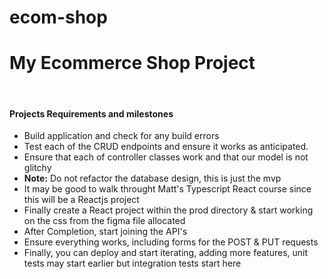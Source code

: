 # ecom-shop
<h1>My Ecommerce Shop Project</h1>
<br>
<h4>Projects Requirements and milestones</h4> 
<ul>
<li>Build application and check for any build errors</li>
<li>Test each of the CRUD endpoints and ensure it works as anticipated.</li>
<li>Ensure that each of controller classes work and that our model is not glitchy</li>
<li><strong>Note:</strong> Do not refactor the database design, this is just the mvp</li>
<li>It may be good to walk throught Matt's Typescript React course since this will be a 
Reactjs project</li>
<li>Finally create a React project within the prod directory & start working on the css 
from the figma file allocated</li>
<li>After Completion, start joining the API's</li>
<li>Ensure everything works, including forms for the POST & PUT requests</li>
<li>Finally, you can deploy and start iterating, adding more features, unit tests may 
start earlier but integration tests start here</li>
</ul>
